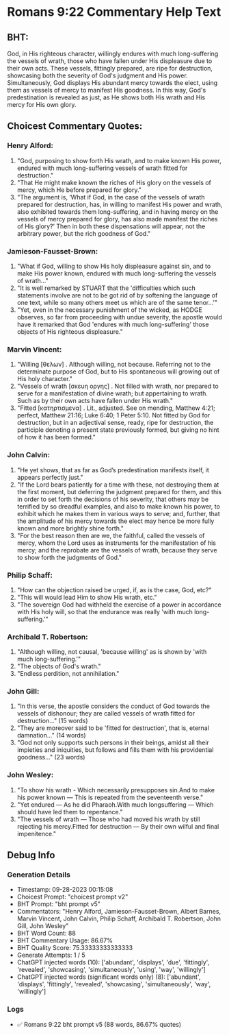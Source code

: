# Romans 9:22 Commentary Help Text

## BHT:
God, in His righteous character, willingly endures with much long-suffering the vessels of wrath, those who have fallen under His displeasure due to their own acts. These vessels, fittingly prepared, are ripe for destruction, showcasing both the severity of God's judgment and His power. Simultaneously, God displays His abundant mercy towards the elect, using them as vessels of mercy to manifest His goodness. In this way, God's predestination is revealed as just, as He shows both His wrath and His mercy for His own glory.

## Choicest Commentary Quotes:
### Henry Alford:
1. "God, purposing to show forth His wrath, and to make known His power, endured with much long-suffering vessels of wrath fitted for destruction."
2. "That He might make known the riches of His glory on the vessels of mercy, which He before prepared for glory."
3. "The argument is, ‘What if God, in the case of the vessels of wrath prepared for destruction, has, in willing to manifest His power and wrath, also exhibited towards them long-suffering, and in having mercy on the vessels of mercy prepared for glory, has also made manifest the riches of His glory?’ Then in both these dispensations will appear, not the arbitrary power, but the rich goodness of God."

### Jamieson-Fausset-Brown:
1. "What if God, willing to show His holy displeasure against sin, and to make His power known, endured with much long-suffering the vessels of wrath..." 
2. "It is well remarked by STUART that the 'difficulties which such statements involve are not to be got rid of by softening the language of one text, while so many others meet us which are of the same tenor...'" 
3. "Yet, even in the necessary punishment of the wicked, as HODGE observes, so far from proceeding with undue severity, the apostle would have it remarked that God 'endures with much long-suffering' those objects of His righteous displeasure."

### Marvin Vincent:
1. "Willing [θελων] . Although willing, not because. Referring not to the determinate purpose of God, but to His spontaneous will growing out of His holy character."
2. "Vessels of wrath [σκευη οργης] . Not filled with wrath, nor prepared to serve for a manifestation of divine wrath; but appertaining to wrath. Such as by their own acts have fallen under His wrath."
3. "Fitted [κατηρτισμενα] . Lit., adjusted. See on mending, Matthew 4:21; perfect, Matthew 21:16; Luke 6:40; 1 Peter 5:10. Not fitted by God for destruction, but in an adjectival sense, ready, ripe for destruction, the participle denoting a present state previously formed, but giving no hint of how it has been formed."

### John Calvin:
1. "He yet shows, that as far as God’s predestination manifests itself, it appears perfectly just."
2. "If the Lord bears patiently for a time with these, not destroying them at the first moment, but deferring the judgment prepared for them, and this in order to set forth the decisions of his severity, that others may be terrified by so dreadful examples, and also to make known his power, to exhibit which he makes them in various ways to serve; and, further, that the amplitude of his mercy towards the elect may hence be more fully known and more brightly shine forth."
3. "For the best reason then are we, the faithful, called the vessels of mercy, whom the Lord uses as instruments for the manifestation of his mercy; and the reprobate are the vessels of wrath, because they serve to show forth the judgments of God."

### Philip Schaff:
1. "How can the objection raised be urged, if, as is the case, God, etc?"
2. "This will would lead Him to show His wrath, etc."
3. "The sovereign God had withheld the exercise of a power in accordance with His holy will, so that the endurance was really 'with much long-suffering.'"

### Archibald T. Robertson:
1. "Although willing, not causal, 'because willing' as is shown by 'with much long-suffering.'"
2. "The objects of God's wrath."
3. "Endless perdition, not annihilation."

### John Gill:
1. "In this verse, the apostle considers the conduct of God towards the vessels of dishonour; they are called vessels of wrath fitted for destruction..." (15 words)
2. "They are moreover said to be 'fitted for destruction', that is, eternal damnation..." (14 words)
3. "God not only supports such persons in their beings, amidst all their impieties and iniquities, but follows and fills them with his providential goodness..." (23 words)

### John Wesley:
1. "To show his wrath - Which necessarily presupposes sin.And to make his power known — This is repeated from the seventeenth verse." 
2. "Yet endured — As he did Pharaoh.With much longsuffering — Which should have led them to repentance." 
3. "The vessels of wrath — Those who had moved his wrath by still rejecting his mercy.Fitted for destruction — By their own wilful and final impenitence."


## Debug Info
### Generation Details
- Timestamp: 09-28-2023 00:15:08
- Choicest Prompt: "choicest prompt v2"
- BHT Prompt: "bht prompt v5"
- Commentators: "Henry Alford, Jamieson-Fausset-Brown, Albert Barnes, Marvin Vincent, John Calvin, Philip Schaff, Archibald T. Robertson, John Gill, John Wesley"
- BHT Word Count: 88
- BHT Commentary Usage: 86.67%
- BHT Quality Score: 75.33333333333333
- Generate Attempts: 1 / 5
- ChatGPT injected words (10):
	['abundant', 'displays', 'due', 'fittingly', 'revealed', 'showcasing', 'simultaneously', 'using', 'way', 'willingly']
- ChatGPT injected words (significant words only) (8):
	['abundant', 'displays', 'fittingly', 'revealed', 'showcasing', 'simultaneously', 'way', 'willingly']

### Logs
- ✅ Romans 9:22 bht prompt v5 (88 words, 86.67% quotes)